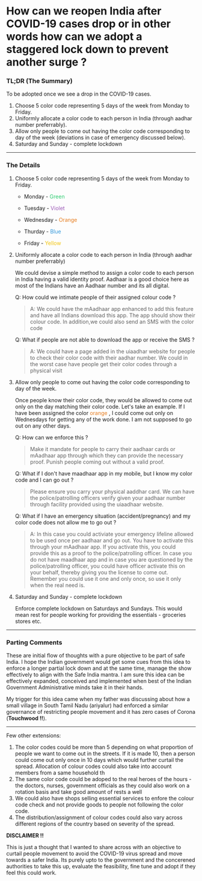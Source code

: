 # How can we reopen India after COVID-19 cases drop or in other words how can we adopt a staggered lock down to prevent another surge ?

### TL;DR (The Summary)

To be adopted once we see a drop in the COVID-19 cases.

1. Choose 5 color code representing 5 days of the week from Monday to Friday.
2. Uniformly allocate a color code to each person in India (through aadhar number preferrably).
3. Allow only people to come out having the color code corresponding to day of the week (deviations in case of emergency discussed below).
4. Saturday and Sunday - complete lockdown

---

### The Details

1. Choose 5 color code representing 5 days of the week from Monday to Friday.

   - Monday - <span style="color:#2ecc71"> Green </span>

   - Tuesday - <span style="color:#9b59b6"> Violet </span>

   - Wednesday - <span style="color:#e67e22"> Orange </span>

   - Thurday - <span style="color:#3498db"> Blue </span>

   - Friday - <span style="color:#f1c40f"> Yellow </span>

2. Uniformly allocate a color code to each person in India (through aadhar number preferrably)

   We could devise a simple method to assign a color code to each person in India having a valid identity proof. Aadhaar is a good choice here as most of the Indians have an Aadhaar number and its all digital.

   Q: How could we intimate people of their assigned colour code ?

   > A: We could have the mAadhaar app enhanced to add this feature and have all Indians download this app. The app should show their colour code. In addition,we could also send an SMS with the color code

   Q: What if people are not able to download the app or receive the SMS ?

   > A: We could have a page added in the uiaadhar website for people to check their color code with their aadhar number. We could in the worst case have people get their color codes through a physical visit

3. Allow only people to come out having the color code corresponding to day of the week.

   Once people know their color code, they would be allowed to come out only on the day matching their color code. Let's take an example. If I have been assigned the color <span style="color:#e67e22"> orange </span>, I could come out only on Wednesdays for getting any of the work done. I am not supposed to go out on any other days.

   Q: How can we enforce this ?

   > Make it mandate for people to carry their aadhaar cards or mAadhaar app through which they can provide the necessary proof. Punish people coming out without a valid proof.

   Q: What if I don't have maadhaar app in my mobile, but I know my color code and I can go out ?

   > Please ensure you carry your physical aaddhar card. We can have the police/patrolling officers verify given your aadhaar number through facility provided using the uiaadhaar website.

   Q: What if I have an emergency situation (accident/pregnancy) and my color code does not allow me to go out ?

   > A: In this case you could activiate your emergency lifeline allowed to be used once per aadhaar and go out. You have to activate this through your mAadhaar app. If you activate this, you could provide this as a proof to the police/patrolling officer. In case you do not have maadhaar app and in case you are questioned by the police/patrolling officer, you could have officer activate this on your behalf, thereby giving you the license to come out. Remember you could use it one and only once, so use it only when the real need is.

4) Saturday and Sunday - complete lockdown

   Enforce complete lockdown on Saturdays and Sundays. This would mean rest for people working for providing the essentials - groceries stores etc.

---

### Parting Comments

These are initial flow of thoughts with a pure objective to be part of safe India. I hope the Indian government would get some cues from this idea to enforce a longer partial lock down and at the same time, manage the show effectively to align with the Safe India mantra.
I am sure this idea can be effectively expanded, conceived and implemented when best of the Indian Government Administrative minds take it in their hands.

My trigger for this idea came when my father was discussing about how a small village in South Tamil Nadu (ariyalur) had enforced a similar governance of restricting people movement and it has zero cases of Corona (**Touchwood !!**).

---

Few other extensions:

1. The color codes could be more than 5 depending on what proportion of people we want to come out in the streets. If it is made 10, then a person could come out only once in 10 days which would further curtail the spread. Allocation of colour codes could also take into account members from a same household th
2. The same color code could be adoped to the real heroes of the hours - the doctors, nurses, government officials as they could also work on a rotation basis and take good amount of rests a well
3. We could also have shops selling essential services to enfore the colour code check and not provide goods to people not following the color code.
4. The distribution/assignment of colour codes could also vary across different regions of the country based on severity of the spread.

**DISCLAIMER !!**

This is just a thought that I wanted to share across with an objective to curtail people movement to avoid the COVID-19 virus spread and move towards a safer India. Its purely upto to the government and the concerened authorities to take this up, evaluate the feasibility, fine tune and adopt if they feel this could work.
